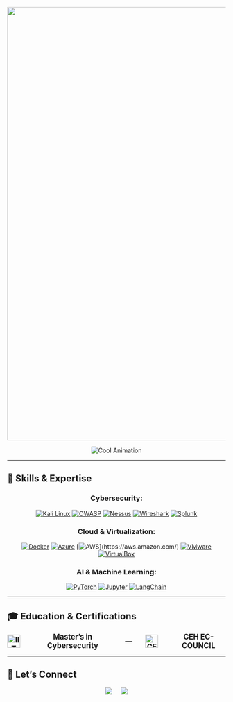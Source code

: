 <img src="https://via.placeholder.com/1200x300.png?text=Kuladeep+Bhushan+Mantri" width="1000"> <!-- Replace with your custom banner image -->

<div align="center">
    <img src="https://readme-typing-svg.demolab.com?font=Fira+Code&weight=500&size=30&duration=2000&pause=1000&color=B8416B&center=true&vCenter=true&width=800&lines=Building+Secure+Systems;Exploring+AI+Possibilities;Cybersecurity+Professional;Committed+to+Continuous+Learning" alt="Cool Animation">
</div>

---

## 🌟 Skills & Expertise

<div align="center">

### **Cybersecurity:**

[![Kali Linux](https://img.shields.io/badge/Kali_Linux-557C94?style=for-the-badge&logo=kalilinux&logoColor=white)](https://www.kali.org/) [![OWASP](https://img.shields.io/badge/OWASP-000000?style=for-the-badge&logo=owasp&logoColor=white)](https://owasp.org/) [![Nessus](https://img.shields.io/badge/Nessus-005571?style=for-the-badge&logo=tenable&logoColor=white)](https://www.tenable.com/products/nessus) [![Wireshark](https://img.shields.io/badge/Wireshark-1679A7?style=for-the-badge&logo=wireshark&logoColor=white)](https://www.wireshark.org/) [![Splunk](https://img.shields.io/badge/Splunk-64A526?style=for-the-badge&logo=splunk&logoColor=white)](https://www.splunk.com/)

### **Cloud & Virtualization:**

[![Docker](https://img.shields.io/badge/Docker-2496ED?style=for-the-badge&logo=docker&logoColor=white)](https://www.docker.com/) [![Azure](https://img.shields.io/badge/Azure-0089D6?style=for-the-badge&logo=microsoftazure&logoColor=white)](https://azure.microsoft.com/) [![AWS]([https://img.shields.io/badge/AWS-FF9900?style=for-the-badge&logo=amazonaws&logoColor=white](https://img.shields.io/badge/AWS-%23FF9900.svg?logo=amazon-web-services&logoColor=white))](https://aws.amazon.com/) [![VMware](https://img.shields.io/badge/VMware-607078?style=for-the-badge&logo=vmware&logoColor=white)](https://www.vmware.com/) [![VirtualBox](https://img.shields.io/badge/VirtualBox-183A61?style=for-the-badge&logo=virtualbox&logoColor=white)](https://www.virtualbox.org/)

### **AI & Machine Learning:**

[![PyTorch](https://img.shields.io/badge/PyTorch-EE4C2C?style=for-the-badge&logo=pytorch&logoColor=white)](https://pytorch.org/) [![Jupyter](https://img.shields.io/badge/Jupyter-F37626?style=for-the-badge&logo=jupyter&logoColor=white)](https://jupyter.org/) [![LangChain](https://img.shields.io/badge/LangChain-37a779?style=for-the-badge&logo=langchain&logoColor=white)](https://langchain.com/)

</div>

---

## 🎓 Education & Certifications

<div align="center" style="display: flex; justify-content: center; align-items: center; gap: 30px; font-weight: bold; font-size: 1.2em;">
    <img src="https://upload.wikimedia.org/wikipedia/commons/4/44/Illinois_Institute_of_Technology_logo.svg" alt="IIT Logo" width="30">
    <span>Master’s in Cybersecurity</span>
    <span>&mdash;</span>
    <img src="https://upload.wikimedia.org/wikipedia/commons/thumb/7/77/CEH_badge.svg/1200px-CEH_badge.svg.png" alt="CEH Logo" width="30">
    <span>CEH EC-COUNCIL</span>
</div>

---

## 🤝 Let’s Connect

<div align="center" style="display: flex; justify-content: center; align-items: center; gap: 20px;">
    <a href="mailto:kuladeepbmantri@gmail.com"><img src="https://img.shields.io/badge/Email-kuladeepbmantri%40gmail.com-red?style=for-the-badge&logo=gmail"></a>
    <a href="https://linkedin.com/in/kuladeepmantri" target="_blank"><img src="https://img.shields.io/badge/LinkedIn-Connect-blue?style=for-the-badge&logo=linkedin"></a>
</div>
